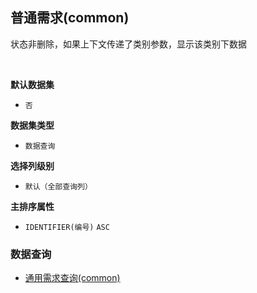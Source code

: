 ## 普通需求(common) <!-- {docsify-ignore-all} -->

状态非删除，如果上下文传递了类别参数，显示该类别下数据

<br>
<p class="panel-title"><b>默认数据集</b></p>

* `否`

<p class="panel-title"><b>数据集类型</b></p>

* `数据查询`

<p class="panel-title"><b>选择列级别</b></p>

* `默认（全部查询列）`


<p class="panel-title"><b>主排序属性</b></p>

* `IDENTIFIER(编号)` `ASC`



### 数据查询
  * [通用需求查询(common)](module/ProdMgmt/idea/query/common)
